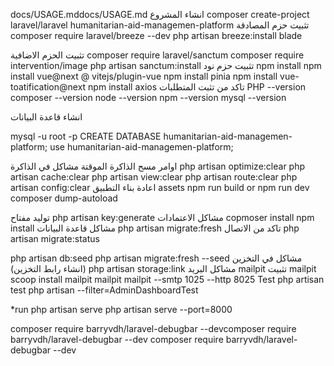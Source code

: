 docs/USAGE.mddocs/USAGE.md
انشاء المشروع
 composer create-project laravel/laravel  humanitarian-aid-managemen-platform
تثبيت حزم المصادقة
composer require laravel/breeze --dev
php artisan breeze:install blade

تثبيت الحزم الاضافية
composer require laravel/sanctum
composer require intervention/image
php artisan sanctum:install
تثبيت حزم نود
npm install
npm install vue@next @ vitejs/plugin-vue
npm install pinia
npm install vue-toatification@next
npm install axios
تاكد من تثبت المتطلبات
PHP --version
composer --version
node --version
npm --version
mysql --version



انشاء قاعدة البيانات

mysql -u root -p
CREATE DATABASE humanitarian-aid-managemen-platform;
use humanitarian-aid-managemen-platform;


اوامر مسح الذاكرة الموقتة مشاكل في الذاكرة
php artisan optimize:clear
php artisan cache:clear
php artisan view:clear
php artisan route:clear
php artisan config:clear
اعادة بناء التطبيق assets
npm run build
or
npm run dev
composer dump-autoload

توليد مفتاح
php artisan key:generate
مشاكل 
الاعتمادات
copmoser install
npm install
مشاكل قاعدة البيانات
php artisan migrate:fresh
تاكد من الاتصال
php artisan migrate:status

php artisan db:seed
php artisan migrate:fresh --seed
مشاكل في التخزين (انشاء رابط التخزين)
php artisan storage:link
مشاكل البريد
mailpit
تثبيت 
mailpit
scoop install mailpit
mailpit
mailpit --smtp 1025 --http 8025
Test
php artisan test
php artisan --filter=AdminDashboardTest

*run
 php artisan serve
 php artisan serve --port=8000
 
 composer require barryvdh/laravel-debugbar --devcomposer require barryvdh/laravel-debugbar --dev
composer require barryvdh/laravel-debugbar --dev
